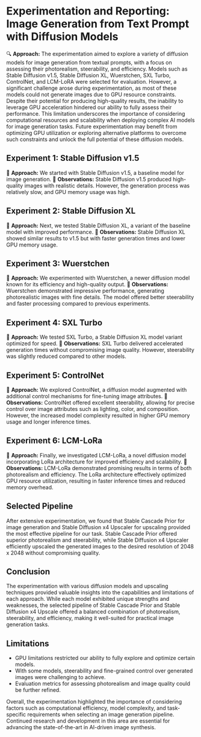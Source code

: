 # Experimentation and Reporting: Image Generation from Text Prompt with Diffusion Models

🔍 **Approach:**
The experimentation aimed to explore a variety of diffusion models for image generation from textual prompts, with a focus on assessing their photorealism, steerability, and efficiency. Models such as Stable Diffusion v1.5, Stable Diffusion XL, Wuerstchen, SXL Turbo, ControlNet, and LCM-LoRA were selected for evaluation. However, a significant challenge arose during experimentation, as most of these models could not generate images due to GPU resource constraints. Despite their potential for producing high-quality results, the inability to leverage GPU acceleration hindered our ability to fully assess their performance. This limitation underscores the importance of considering computational resources and scalability when deploying complex AI models for image generation tasks. Future experimentation may benefit from optimizing GPU utilization or exploring alternative platforms to overcome such constraints and unlock the full potential of these diffusion models.

## Experiment 1: Stable Diffusion v1.5
🔬 **Approach:** We started with Stable Diffusion v1.5, a baseline model for image generation.
👀 **Observations:** Stable Diffusion v1.5 produced high-quality images with realistic details. However, the generation process was relatively slow, and GPU memory usage was high.

## Experiment 2: Stable Diffusion XL
🔬 **Approach:** Next, we tested Stable Diffusion XL, a variant of the baseline model with improved performance.
👀 **Observations:** Stable Diffusion XL showed similar results to v1.5 but with faster generation times and lower GPU memory usage.

## Experiment 3: Wuerstchen
🔬 **Approach:** We experimented with Wuerstchen, a newer diffusion model known for its efficiency and high-quality output.
👀 **Observations:** Wuerstchen demonstrated impressive performance, generating photorealistic images with fine details. The model offered better steerability and faster processing compared to previous experiments.

## Experiment 4: SXL Turbo
🔬 **Approach:** We tested SXL Turbo, a Stable Diffusion XL model variant optimized for speed.
👀 **Observations:** SXL Turbo delivered accelerated generation times without compromising image quality. However, steerability was slightly reduced compared to other models.

## Experiment 5: ControlNet
🔬 **Approach:** We explored ControlNet, a diffusion model augmented with additional control mechanisms for fine-tuning image attributes.
👀 **Observations:** ControlNet offered excellent steerability, allowing for precise control over image attributes such as lighting, color, and composition. However, the increased model complexity resulted in higher GPU memory usage and longer inference times.

## Experiment 6: LCM-LoRa
🔬 **Approach:** Finally, we investigated LCM-LoRa, a novel diffusion model incorporating LoRa architecture for improved efficiency and scalability.
👀 **Observations:** LCM-LoRa demonstrated promising results in terms of both photorealism and efficiency. The LoRa architecture effectively optimized GPU resource utilization, resulting in faster inference times and reduced memory overhead.

## Selected Pipeline
After extensive experimentation, we found that Stable Cascade Prior for image generation and Stable Diffusion x4 Upscaler for upscaling provided the most effective pipeline for our task. Stable Cascade Prior offered superior photorealism and steerability, while Stable Diffusion x4 Upscaler efficiently upscaled the generated images to the desired resolution of 2048 x 2048 without compromising quality.

## Conclusion
The experimentation with various diffusion models and upscaling techniques provided valuable insights into the capabilities and limitations of each approach. While each model exhibited unique strengths and weaknesses, the selected pipeline of Stable Cascade Prior and Stable Diffusion x4 Upscale offered a balanced combination of photorealism, steerability, and efficiency, making it well-suited for practical image generation tasks.

## Limitations
- GPU limitations restricted our ability to fully explore and optimize certain models.
- With some models, steerability and fine-grained control over generated images were challenging to achieve.
- Evaluation metrics for assessing photorealism and image quality could be further refined.

Overall, the experimentation highlighted the importance of considering factors such as computational efficiency, model complexity, and task-specific requirements when selecting an image generation pipeline. Continued research and development in this area are essential for advancing the state-of-the-art in AI-driven image synthesis.

